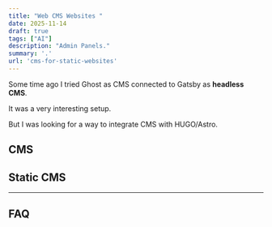 ```yaml
---
title: "Web CMS Websites "
date: 2025-11-14
draft: true
tags: ["AI"]
description: "Admin Panels."
summary: '.'
url: 'cms-for-static-websites'
---
```


Some time ago I tried Ghost as CMS connected to Gatsby as **headless CMS**.

It was a very interesting setup.

But I was looking for a way to integrate CMS with HUGO/Astro.

## CMS

## Static CMS


---

## FAQ